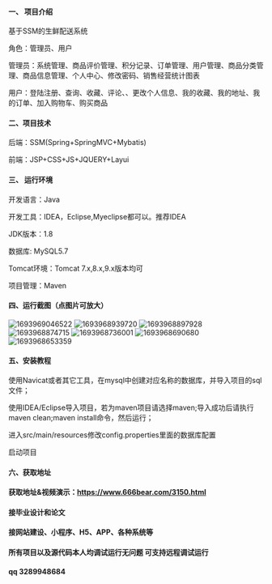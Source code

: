 

#### 一、 项目介绍

基于SSM的生鲜配送系统

角色：管理员、用户

管理员：系统管理、商品评价管理、积分记录、订单管理、用户管理、商品分类管理、商品信息管理、个人中心、修改密码、销售经营统计图表

用户：登陆注册、查询、收藏、评论、、更改个人信息、我的收藏、我的地址、我的订单、加入购物车、购买商品

#### 二、项目技术
后端：SSM(Spring+SpringMVC+Mybatis)

前端：JSP+CSS+JS+JQUERY+Layui
#### 三、 运行环境
开发语言：Java

开发工具：IDEA，Eclipse,Myeclipse都可以。推荐IDEA

JDK版本：1.8

数据库: MySQL5.7

Tomcat环境：Tomcat 7.x,8.x,9.x版本均可

项目管理：Maven

#### 四、运行截图（点图片可放大）
![1693969046522](https://github.com/666bears/fresh/assets/143094776/a26072ab-db38-4c9a-88cc-97102d01a4d5)
![1693968939720](https://github.com/666bears/fresh/assets/143094776/fb3516bf-0b9f-4032-b384-8ac4e3e8f52e)
![1693968897928](https://github.com/666bears/fresh/assets/143094776/5f413681-d201-4430-a29f-47652330d93f)
![1693968874715](https://github.com/666bears/fresh/assets/143094776/a8cb70f2-e78d-44a7-9819-b67de6ea7987)
![1693968736001](https://github.com/666bears/fresh/assets/143094776/1f6ecd94-cf87-412d-8d95-f3064b25b1c2)
![1693968690680](https://github.com/666bears/fresh/assets/143094776/f8431308-5f1a-4ee9-92cd-91e71246df39)
![1693968653359](https://github.com/666bears/fresh/assets/143094776/9323b059-b0b6-46d5-b6d6-25b7ccc451d7)




#### 五、安装教程
使用Navicat或者其它工具，在mysql中创建对应名称的数据库，并导入项目的sql文件；

使用IDEA/Eclipse导入项目，若为maven项目请选择maven;导入成功后请执行maven clean;maven install命令，然后运行；

进入src/main/resources修改config.properties里面的数据库配置

启动项目

#### 六、获取地址
#### 获取地址&视频演示：https://www.666bear.com/3150.html

#### 接毕业设计和论文
#### 接网站建设、小程序、H5、APP、各种系统等
#### 所有项目以及源代码本人均调试运行无问题 可支持远程调试运行
#### qq 3289948684



